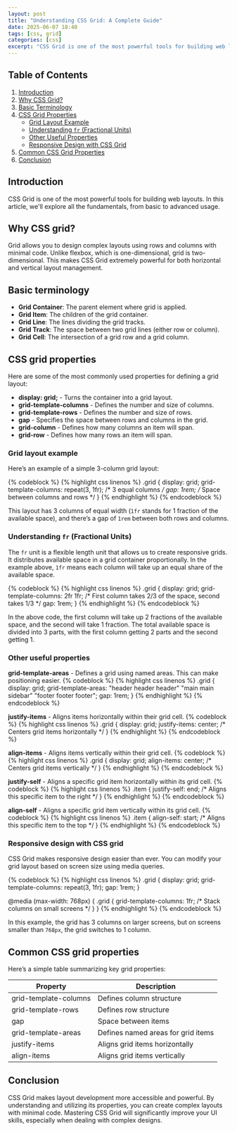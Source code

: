 ```yaml
---
layout: post
title: "Understanding CSS Grid: A Complete Guide"
date: 2025-06-07 18:40
tags: [css, grid]
categories: [css]
excerpt: "CSS Grid is one of the most powerful tools for building web layouts."
---
```


## Table of Contents

1. [Introduction](#introduction)
2. [Why CSS Grid?](#why-css-grid)
3. [Basic Terminology](#basic-terminology)
4. [CSS Grid Properties](#css-grid-properties)
   - [Grid Layout Example](#grid-layout-example)
   - [Understanding `fr` (Fractional Units)](#understanding-fr-fractional-units)
   - [Other Useful Properties](#other-useful-properties)
   - [Responsive Design with CSS Grid](#responsive-design-with-css-grid)
5. [Common CSS Grid Properties](#common-css-grid-properties)
6. [Conclusion](#conclusion)

## Introduction

CSS Grid is one of the most powerful tools for building web layouts. In this article, we'll explore all the fundamentals, from basic to advanced usage.

## Why CSS grid?

Grid allows you to design complex layouts using rows and columns with minimal code. Unlike flexbox, which is one-dimensional, grid is two-dimensional. This makes CSS Grid extremely powerful for both horizontal and vertical layout management.

## Basic terminology

- **Grid Container**: The parent element where grid is applied.
- **Grid Item**: The children of the grid container.
- **Grid Line**: The lines dividing the grid tracks.
- **Grid Track**: The space between two grid lines (either row or column).
- **Grid Cell**: The intersection of a grid row and a grid column.

## CSS grid properties

Here are some of the most commonly used properties for defining a grid layout:

- **display: grid;** - Turns the container into a grid layout.
- **grid-template-columns** - Defines the number and size of columns.
- **grid-template-rows** - Defines the number and size of rows.
- **gap** - Specifies the space between rows and columns in the grid.
- **grid-column** - Defines how many columns an item will span.
- **grid-row** - Defines how many rows an item will span.

### Grid layout example

Here’s an example of a simple 3-column grid layout:

{% codeblock %}
{% highlight css linenos %}
.grid {
  display: grid;
  grid-template-columns: repeat(3, 1fr); /* 3 equal columns */
  gap: 1rem; /* Space between columns and rows */
}
{% endhighlight %}
{% endcodeblock %}

This layout has 3 columns of equal width (`1fr` stands for 1 fraction of the available space), and there’s a gap of `1rem` between both rows and columns.

### Understanding `fr` (Fractional Units)

The `fr` unit is a flexible length unit that allows us to create responsive grids. It distributes available space in a grid container proportionally.
In the example above, `1fr` means each column will take up an equal share of the available space.

{% codeblock %}
{% highlight css linenos %}
.grid {
  display: grid;
  grid-template-columns: 2fr 1fr; /* First column takes 2/3 of the space, second takes 1/3 */
  gap: 1rem;
}
{% endhighlight %}
{% endcodeblock %}

In the above code, the first column will take up 2 fractions of the available space, and the second will take 1 fraction.
The total available space is divided into 3 parts, with the first column getting 2 parts and the second getting 1.

### Other useful properties

**grid-template-areas** - Defines a grid using named areas. This can make positioning easier.
{% codeblock %}
{% highlight css linenos %}
.grid {
  display: grid;
  grid-template-areas:
    "header header header"
    "main main sidebar"
    "footer footer footer";
  gap: 1rem;
}
{% endhighlight %}
{% endcodeblock %}

**justify-items** - Aligns items horizontally within their grid cell.
{% codeblock %}
{% highlight css linenos %}
.grid {
  display: grid;
  justify-items: center; /* Centers grid items horizontally */
}
{% endhighlight %}
{% endcodeblock %}

**align-items** - Aligns items vertically within their grid cell.
{% codeblock %}
{% highlight css linenos %}
.grid {
  display: grid;
  align-items: center; /* Centers grid items vertically */
}
{% endhighlight %}
{% endcodeblock %}

**justify-self** - Aligns a specific grid item horizontally within its grid cell.
{% codeblock %}
{% highlight css linenos %}
.item {
  justify-self: end; /* Aligns this specific item to the right */
}
{% endhighlight %}
{% endcodeblock %}

**align-self** - Aligns a specific grid item vertically within its grid cell.
{% codeblock %}
{% highlight css linenos %}
.item {
  align-self: start; /* Aligns this specific item to the top */
}
{% endhighlight %}
{% endcodeblock %}

### Responsive design with CSS grid

CSS Grid makes responsive design easier than ever. You can modify your grid layout based on screen size using media queries.

{% codeblock %}
{% highlight css linenos %}
.grid {
  display: grid;
  grid-template-columns: repeat(3, 1fr);
  gap: 1rem;
}

@media (max-width: 768px) {
  .grid {
    grid-template-columns: 1fr; /* Stack columns on small screens */
  }
}
{% endhighlight %}
{% endcodeblock %}

In this example, the grid has 3 columns on larger screens, but on screens smaller than `768px`, the grid switches to 1 column.

## Common CSS grid properties

Here’s a simple table summarizing key grid properties:

| Property | Description |
| -------- | ----------- |
| grid-template-columns | Defines column structure |
| grid-template-rows | Defines row structure |
| gap | Space between items |
| grid-template-areas | Defines named areas for grid items |
| justify-items | Aligns grid items horizontally |
| align-items | Aligns grid items vertically |

## Conclusion

CSS Grid makes layout development more accessible and powerful. By understanding and utilizing its properties, you can create complex layouts with minimal code. Mastering CSS Grid will significantly improve your UI skills, especially when dealing with complex designs.
